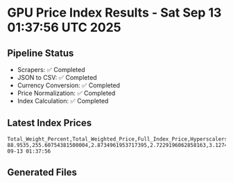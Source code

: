 # GPU Price Index Results - Sat Sep 13 01:37:56 UTC 2025

## Pipeline Status
- Scrapers: ✅ Completed
- JSON to CSV: ✅ Completed
- Currency Conversion: ✅ Completed
- Price Normalization: ✅ Completed
- Index Calculation: ✅ Completed

## Latest Index Prices
```
Total_Weight_Percent,Total_Weighted_Price,Full_Index_Price,Hyperscalers_Only_Price,Non_Hyperscalers_Only_Price,Hyperscaler_Weight,Non_Hyperscaler_Weight,Calculation_Date
88.9535,255.60754381500004,2.8734961953717395,2.7229196062858163,3.1274167031573237,55.84,33.113499999999995,2025-09-13 01:37:56
```

## Generated Files
```
```
